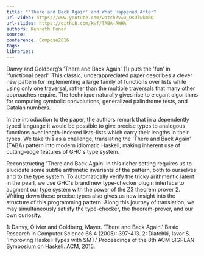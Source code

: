 ```yaml
---
title: "'There and Back Again' and What Happened After"
url-video: https://www.youtube.com/watch?v=u_OsUlwkmBQ
url-slides: https://github.com/kwf/TABA-AWHA
authors: Kenneth Foner
source: 
conference: Compose2016
tags: 
libraries: 
---
```


Danvy and Goldberg’s 'There and Back Again' (1) puts the 'fun' in 'functional pearl'. This classic, underappreciated paper describes a clever new pattern for implementing a large family of functions over lists while using only one traversal, rather than the multiple traversals that many other approaches require. The technique naturally gives rise to elegant algorithms for computing symbolic convolutions, generalized palindrome tests, and Catalan numbers. 

In the introduction to the paper, the authors remark that in a dependently typed language it would be possible to give precise types to analogous functions over length-indexed lists–lists which carry their lengths in their types. We take this as a challenge, translating the 'There and Back Again' (TABA) pattern into modern idiomatic Haskell, making inherent use of cutting-edge features of GHC's type system. 

Reconstructing 'There and Back Again' in this richer setting requires us to elucidate some subtle arithmetic invariants of the pattern, both to ourselves and to the type system. To automatically verify the tricky arithmentic latent in the pearl, we use GHC's brand new type-checker plugin interface to augment our type system with the power of the Z3 theorem prover 2. Writing down these precise types also gives us new insight into the structure of this programming pattern. Along this journey of translation, we may simultaneously satisfy the type-checker, the theorem-prover, and our own curiosity. 

1: Danvy, Olivier and Goldberg, Mayer. 'There and Back Again.' Basic Research in Computer Science 66.4 (2005): 397-413. 
2: Diatchki, Iavor S. 'Improving Haskell Types with SMT.' Proceedings of the 8th ACM SIGPLAN Symposium on Haskell. ACM, 2015.